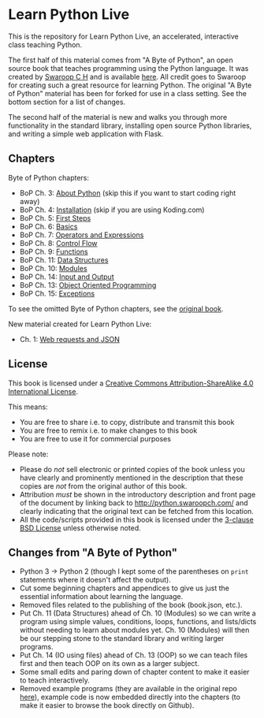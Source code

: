 # Learn Python Live

This is the repository for Learn Python Live, an accelerated, interactive class teaching Python.

The first half of this material comes from "A Byte of Python", an open source book that teaches programming using the Python language. It was created by [Swaroop C H](http://www.swaroopch.com/) and is available [here](http://python.swaroopch.com/). All credit goes to Swaroop for creating such a great resource for learning Python. The original "A Byte of Python" material has been for forked for use in a class setting. See the bottom section for a list of changes.

The second half of the material is new and walks you through more functionality in the standard library, installing open source Python libraries, and writing a simple web application with Flask.

## Chapters

Byte of Python chapters:

* BoP Ch. 3: [About Python](03_about_python.md) (skip this if you want to start coding right away)
* BoP Ch. 4: [Installation](04_installation.md) (skip if you are using Koding.com)
* BoP Ch. 5: [First Steps](05_first_steps.md)
* BoP Ch. 6: [Basics](06_basics.md)
* BoP Ch. 7: [Operators and Expressions](07_op_exp.md)
* BoP Ch. 8: [Control Flow](08_control_flow.md)
* BoP Ch. 9: [Functions](09_functions.md)
* BoP Ch. 11: [Data Structures](11_data_structures.md)
* BoP Ch. 10: [Modules](10_modules.md)
* BoP Ch. 14: [Input and Output](14_io.md)
* BoP Ch. 13: [Object Oriented Programming](13_oop.md)
* BoP Ch. 15: [Exceptions](15_exceptions.md)

To see the omitted Byte of Python chapters, see the [original book](http://python.swaroopch.com/).

New material created for Learn Python Live:

* Ch. 1: [Web requests and JSON](lpl_01_web_requests_and_json.md)

## License

This book is licensed under a [Creative Commons Attribution-ShareAlike 4.0 International License](http://creativecommons.org/licenses/by-sa/4.0/).

This means:

- You are free to share i.e. to copy, distribute and transmit this book
- You are free to remix i.e. to make changes to this book
- You are free to use it for commercial purposes

Please note:

- Please do *not* sell electronic or printed copies of the book unless you have clearly and prominently mentioned in the description that these copies are *not* from the original author of this book.
- Attribution *must* be shown in the introductory description and front page of the document by linking back to http://python.swaroopch.com/ and clearly indicating that the original text can be fetched from this location.
- All the code/scripts provided in this book is licensed under the [3-clause BSD License](http://www.opensource.org/licenses/bsd-license.php) unless otherwise noted.

## Changes from "A Byte of Python"

* Python 3 -> Python 2 (though I kept some of the parentheses on `print` statements where it doesn't affect the output).
* Cut some beginning chapters and appendices to give us just the essential information about learning the language.
* Removed files related to the publishing of the book (book.json, etc.).
* Put Ch. 11 (Data Structures) ahead of Ch. 10 (Modules) so we can write a program using simple values, conditions, loops, functions, and lists/dicts without needing to learn about modules yet. Ch. 10 (Modules) will then be our stepping stone to the standard library and writing larger programs.
* Put Ch. 14 (IO using files) ahead of Ch. 13 (OOP) so we can teach files first and then teach OOP on its own as a larger subject.
* Some small edits and paring down of chapter content to make it easier to teach interactively.
* Removed example programs (they are available in the original repo [here](https://github.com/swaroopch/byte-of-python/tree/master/programs)), example code is now embedded directly into the chapters (to make it easier to browse the book directly on Github).
